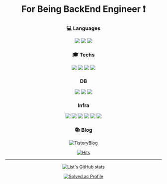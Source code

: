 <h1 align="center"> For Being BackEnd Engineer ❗️ </h1>

<h3 align="center"> 💻 Languages </h3>
<div align="center">
  <img src="https://img.shields.io/badge/Java-FF0000.svg?&style=flat&logo=Java&logoColor=white"/>
  <img src="https://img.shields.io/badge/Python-3776AB?style=flat&logo=python&logoColor=white"/>
  <img src="https://img.shields.io/badge/C-A8B9CC?style=flat&logo=c&logoColor=white"/>
</div>

<h3 align="center"> 🎓 Techs </h3>
<div align="center">
  <img src="https://img.shields.io/badge/Spring%20Boot-6DB33F?style=flat&logo=springboot&logoColor=white"/>
  <img src="https://img.shields.io/badge/Spring%20Security-6DB33F?style=flat&logo=springsecurity&logoColor=white"/>
  <img src="https://img.shields.io/badge/JPA-41454A?style=flat&logo=JPA&logoColor=white"/>
  <img src="https://img.shields.io/badge/QueryDsl-40AEF0?style=flat&logo=QueryDsl&logoColor=white"/>
  
</div>

<h3 align="center"> DB </h3>
<div align="center">
  <img src="https://img.shields.io/badge/MariaDB-003545?style=flat&logo=mariadb&logoColor=white"/>
  <img src="https://img.shields.io/badge/Mysql-4479A1?style=flat&logo=mysql&logoColor=white"/>
  <img src="https://img.shields.io/badge/Redis-DC382D?style=flat&logo=redis&logoColor=white"/>
</div>

<h3 align="center"> Infra </h3>
<div align="center">
  <img src="https://img.shields.io/badge/Github%20Actions-2088FF?style=flat&logo=githubactions&logoColor=white"/>
  <img src="https://img.shields.io/badge/Docker-2496ED?style=flat&logo=docker&logoColor=white"/>
  <img src="https://img.shields.io/badge/AWS-232F3E?style=flat&logo=amazonaws&logoColor=white"/>
  <img src="https://img.shields.io/badge/EC2-FF9900?style=flat&logo=amazonec2&logoColor=white"/>
  <img src="https://img.shields.io/badge/RDS-527FFF?style=flat&logo=amazonrds&logoColor=white"/>
  <img src="https://img.shields.io/badge/S3-569A31?style=flat&logo=amazons3&logoColor=white"/> 
</div>
  
<h3 align="center"> 📚 Blog </h3>
<div align="center">
  
[![TistoryBlog](http://img.shields.io/badge/-Tistory%20blog-black?style=for-the-badg&logo=Tistory&link=https://code-list.tistory.com/)](https://code-list.tistory.com/)
  
</div>

<div align="center">
  
[![Hits](https://hits.seeyoufarm.com/api/count/incr/badge.svg?url=https%3A%2F%2Fgithub.com%2Fnamest504&count_bg=%23555555&title_bg=%236D6D6D&icon=&icon_color=%23E7E7E7&title=hello&edge_flat=false)](https://hits.seeyoufarm.com)

</div>

---
<!--
<div align="center">
<img src="https://github-readme-stats.vercel.app/api?username=namest504&show_icons=true&theme=github_dark">
</div>
-->
<div align="center">
  
![List's GitHub stats](https://github-readme-stats.vercel.app/api?username=namest504&show_icons=true&theme=dark&layout=compact)

</div>

<div align="center">
<!--
[![Top Langs](https://github-readme-stats.vercel.app/api/top-langs/?username=namest504&layout=compact&hide=Shell,Ruby)](https://github.com/namest504/github-readme-stats)
-->
<!--
![Top Langs](https://github-readme-stats.vercel.app/api/top-langs/?username=namest504&theme=dark)
-->
</div>

<div align="center">
  
[![Solved.ac Profile](http://mazassumnida.wtf/api/generate_badge?boj=lst228)](https://solved.ac/lst228)
</div>
<!-- <h3 align="center"> 🌍 Tools </h3>
<div align="center">

</div> -->
<!-- ![List's GitHub stats](https://github-readme-stats.vercel.app/api?username=namest504&show_icons=true&theme=github_dark) -->

<!--
**namest504/namest504** is a ✨ _special_ ✨ repository because its `README.md` (this file) appears on your GitHub profile.

Here are some ideas to get you started:

- 🔭 I’m currently working on ...
- 🌱 I’m currently learning ...
- 👯 I’m looking to collaborate on ...
- 🤔 I’m looking for help with ...
- 💬 Ask me about ...
- 📫 How to reach me: ...
- 😄 Pronouns: ...
- ⚡ Fun fact: ...
-->
